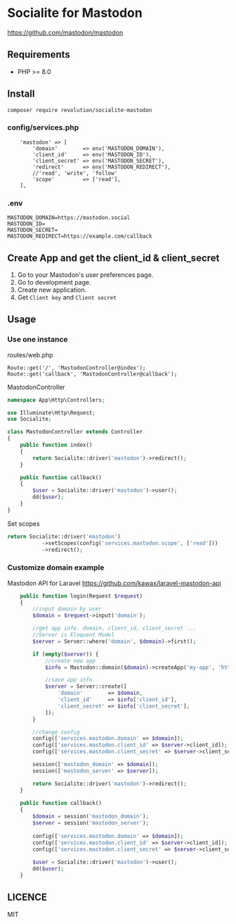 # Socialite for Mastodon

https://github.com/mastodon/mastodon

## Requirements
- PHP >= 8.0

## Install
```
composer require revolution/socialite-mastodon
```

### config/services.php

```
    'mastodon' => [
        'domain'        => env('MASTODON_DOMAIN'),
        'client_id'     => env('MASTODON_ID'),
        'client_secret' => env('MASTODON_SECRET'),
        'redirect'      => env('MASTODON_REDIRECT'),
        //'read', 'write', 'follow'
        'scope'         => ['read'],
    ],
```

### .env
```
MASTODON_DOMAIN=https://mastodon.social
MASTODON_ID=
MASTODON_SECRET=
MASTODON_REDIRECT=https://example.com/callback

```

## Create App and get the client_id & client_secret

1. Go to your Mastodon's user preferences page.
2. Go to development page.
3. Create new application.
4. Get `Client key` and `Client secret`

## Usage

### Use one instance
routes/web.php
```
Route::get('/', 'MastodonController@index');
Route::get('callback', 'MastodonController@callback');
```

MastodonController

```php
namespace App\Http\Controllers;

use Illuminate\Http\Request;
use Socialite;

class MastodonController extends Controller
{
    public function index()
    {
        return Socialite::driver('mastodon')->redirect();
    }

    public function callback()
    {
        $user = Socialite::driver('mastodon')->user();
        dd($user);
    }
}

```

Set scopes
```php
return Socialite::driver('mastodon')
           ->setScopes(config('services.mastodon.scope', ['read']))
           ->redirect();
```

### Customize domain example

Mastodon API for Laravel
https://github.com/kawax/laravel-mastodon-api

```php
    public function login(Request $request)
    {
        //input domain by user
        $domain = $request->input('domain');

        //get app info. domain, client_id, client_secret ...
        //Server is Eloquent Model
        $server = Server::where('domain', $domain)->first();

        if (empty($server)) {
            //create new app
            $info = Mastodon::domain($domain)->createApp('my-app', 'https://example.com/callback', 'read');

            //save app info
            $server = Server::create([
                'domain'        => $domain,
                'client_id'     => $info['client_id'],
                'client_secret' => $info['client_secret'],
            ]);
        }

        //change config
        config(['services.mastodon.domain' => $domain]);
        config(['services.mastodon.client_id' => $server->client_id]);
        config(['services.mastodon.client_secret' => $server->client_secret]);

        session(['mastodon_domain' => $domain]);
        session(['mastodon_server' => $server]);

        return Socialite::driver('mastodon')->redirect();
    }
    
    public function callback()
    {
        $domain = session('mastodon_domain');
        $server = session('mastodon_server');
    
        config(['services.mastodon.domain' => $domain]);
        config(['services.mastodon.client_id' => $server->client_id]);
        config(['services.mastodon.client_secret' => $server->client_secret]);
    
        $user = Socialite::driver('mastodon')->user();
        dd($user);
    }
```


## LICENCE
MIT
